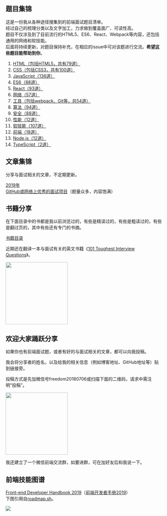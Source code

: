 
## 题目集锦

这是一份我从各种途径搜集到的前端面试题目清单。  
经过自己的梳理分类以及文字加工，力求做到覆盖面广、可读性高。  
题目不仅涉及到了目前流行的HTML5、ES6、React、Webpack等内容，还包括通用的网络和软技能。  
后面将持续更新，对题目保持补充，在相应的issue中可对该题进行交流。**希望这些题目能帮助到你**。  

1. [HTML（包括HTML5，共有79道）](https://github.com/pwstrick/daily/blob/master/interview/html.md)
2. [CSS（包括CSS3，共有100道）](https://github.com/pwstrick/daily/blob/master/interview/css.md)
3. [JavaScript（136道）](https://github.com/pwstrick/daily/blob/master/interview/javascript.md)
4. [ES6（88道）](https://github.com/pwstrick/daily/blob/master/interview/es6.md)
5. [React（93道）](https://github.com/pwstrick/daily/blob/master/interview/react.md)
6. [网络（57道）](https://github.com/pwstrick/daily/blob/master/interview/network.md)
7. [工具（包括webpack、Git等，共54道）](https://github.com/pwstrick/daily/blob/master/interview/tool.md)
8. [算法（94道）](https://github.com/pwstrick/daily/blob/master/interview/algorithm.md)
9. [安全（88道）](https://github.com/pwstrick/daily/blob/master/interview/security.md)
10. [性能（12道）](https://github.com/pwstrick/daily/blob/master/interview/performance.md)
11. [软技能（107道）](https://github.com/pwstrick/daily/blob/master/interview/skill.md)
12. [前端（18道）](https://github.com/pwstrick/daily/blob/master/interview/fe.md)
13. [Node.js（12道）](https://github.com/pwstrick/daily/blob/master/interview/nodejs.md)
14. [TypeScript（2道）](https://github.com/pwstrick/daily/blob/master/interview/ts.md)

## 文章集锦
分享与面试相关的文章，不定期更新。

[2019年](https://github.com/pwstrick/daily/blob/master/article/2019.md)  
[GitHub或网络上优秀的面试项目](https://github.com/pwstrick/daily/blob/master/article/github.md)（题量众多，内容饱满）

## 书籍分享

在下面目录中的书都是我以前浏览过的，有些是精读过的，有些是粗读过的，有些是翻过页的，其中有些还有专门的书摘。

[书籍目录](https://github.com/pwstrick/daily/blob/master/book/names.md)

近期还在翻译一本与面试有关的英文书籍《[101 Toughest Interview Questions](https://github.com/pwstrick/daily/blob/master/book/contents.md)》。

<img src="https://github.com/pwstrick/daily/raw/master/assets/img/101-interview-cover.png" width="200" />

## 欢迎大家踊跃分享
如果你也有前端面试题，或者有好的与面试相关的文章，都可以向我投稿。

我会将分享者的姓名，以及给我的相关信息（例如博客地址、GitHub地址等）贴到链接旁。

投稿方式是先加微信号freedom20180706或扫描下面的二维码，请求中需注明“投稿”。

<img src="https://github.com/pwstrick/daily/raw/master/assets/img/qrcode.jpg" width="200" />

我还建立了一个微信前端交流群，如要进群，可在加好友后和我说一下。

## 前端技能图谱
[Front-end Developer Handbook 2019](https://frontendmasters.com/books/front-end-handbook/2019/)（[前端开发者手册2019](https://www.yuque.com/ysfe/ykx/fedhb)）  
下图引用自[roadmap.sh](https://roadmap.sh/frontend)。

<img src="https://github.com/pwstrick/daily/raw/master/assets/img/fe-transparent.png" />


